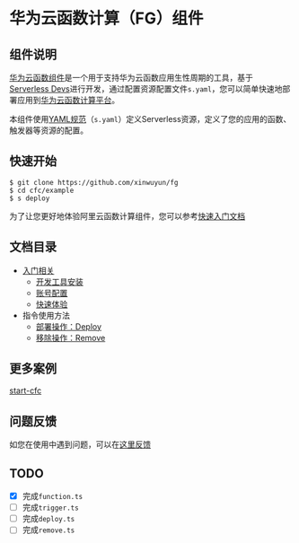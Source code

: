 # 华为云函数计算（FG）组件

## 组件说明

[华为云函数组件](https://github.com/xinwuyun/fg)是一个用于支持华为云函数应用生性周期的工具，基于[Serverless Devs](https://www.serverless-devs.com/)进行开发，通过配置资源配置文件`s.yaml`，您可以简单快速地部署应用到[华为云函数计算平台](https://console.huaweicloud.com/functiongraph/#/serverless/dashboard)。

本组件使用[YAML规范](./docs/Others/yaml.md)（`s.yaml`）定义Serverless资源，定义了您的应用的函数、触发器等资源的配置。

## 快速开始

```shell
$ git clone https://github.com/xinwuyun/fg
$ cd cfc/example
$ s deploy
```

为了让您更好地体验阿里云函数计算组件，您可以参考[快速入门文档](./docs/Getting-started/Hello-world-application.md)

## 文档目录

+ [入门相关](./docs/Getting-started/getting-started.md)
  + [开发工具安装](./docs/Getting-started/install.md)
  + [账号配置](./docs/Getting-started/config.md)
  + [快速体验](./docs/Getting-started/Hello-world-application.md)
+ 指令使用方法
  + [部署操作：Deploy](./docs/Usage/deploy.md)
  + [移除操作：Remove](./docs/Usage/remove.md)

## 更多案例

[start-cfc](https://github.com/xinwuyun/start-fg)

## 问题反馈

如您在使用中遇到问题，可以在[这里反馈](https://github.com/xinwuyun/fg/issues)

## TODO
+ [x] 完成`function.ts`
+ [ ] 完成`trigger.ts`
+ [ ] 完成`deploy.ts`
+ [ ] 完成`remove.ts`
